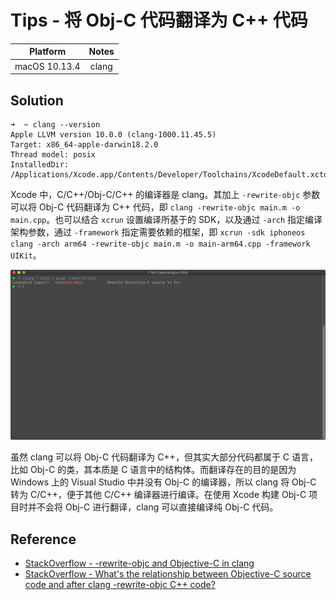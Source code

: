 # Tips - 将 Obj-C 代码翻译为 C++ 代码

| Platform | Notes |
|:-----:|:-----:|
| macOS 10.13.4 | clang |

## Solution

```
➜  ~ clang --version
Apple LLVM version 10.0.0 (clang-1000.11.45.5)
Target: x86_64-apple-darwin18.2.0
Thread model: posix
InstalledDir: /Applications/Xcode.app/Contents/Developer/Toolchains/XcodeDefault.xctoolchain/usr/bin
```

Xcode 中，C/C++/Obj-C/C++ 的编译器是 clang。其加上 `-rewrite-objc` 参数可以将 Obj-C 代码翻译为 C++ 代码，即 `clang -rewrite-objc main.m -o main.cpp`。也可以结合 `xcrun` 设置编译所基于的 SDK，以及通过 `-arch` 指定编译架构参数，通过 `-framework` 指定需要依赖的框架，即 `xcrun -sdk iphoneos clang -arch arm64 -rewrite-objc main.m -o main-arm64.cpp -framework UIKit`。

![clang --help | grep -rewrite-objc](1.png)

虽然 clang 可以将 Obj-C 代码翻译为 C++，但其实大部分代码都属于 C 语言，比如 Obj-C 的类，其本质是 C 语言中的结构体。而翻译存在的目的是因为 Windows 上的 Visual Studio 中并没有 Obj-C 的编译器，所以 clang 将 Obj-C 转为 C/C++，便于其他 C/C++ 编译器进行编译。在使用 Xcode 构建 Obj-C 项目时并不会将 Obj-C 进行翻译，clang 可以直接编译纯 Obj-C 代码。

## Reference

- [StackOverflow - -rewrite-objc and Objective-C in clang](https://stackoverflow.com/questions/44561285/rewrite-objc-and-objective-c-in-clang)
- [StackOverflow - What's the relationship between Objective-C source code and after clang -rewrite-objc C++ code?](https://stackoverflow.com/questions/55198496/whats-the-relationship-between-objective-c-source-code-and-after-clang-rewrite)